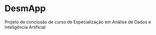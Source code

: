 # DesmApp
Projeto de conclusão de curso de Especialização em Análise de Dados e Inteligência Artificial
